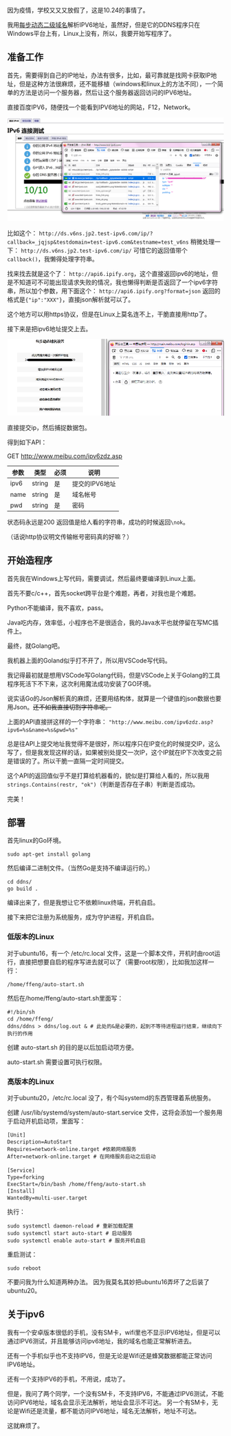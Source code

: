 因为疫情，学校又又又放假了，这是10.24的事情了。

我用[每步动态二级域名](http://www.meibu.com/)解析IPV6地址，虽然好，但是它的DDNS程序只在Windows平台上有，Linux上没有，所以，我要开始写程序了。

## 准备工作

首先，需要得到自己的IP地址，办法有很多，比如，最可靠就是找网卡获取IP地址，但是这种方法很麻烦，还不能移植（windows和linux上的方法不同），一个简单的方法是访问一个服务器，然后让这个服务器返回访问的IPV6地址。

直接百度IPV6，随便找一个能看到IPV6地址的网站，F12，Network。

![](/datas/images/19-2.png)

比如这个：
`http://ds.v6ns.jp2.test-ipv6.com/ip/?callback=_jqjsp&testdomain=test-ipv6.com&testname=test_v6ns`
稍微处理一下：
`http://ds.v6ns.jp2.test-ipv6.com/ip/`
可惜它的返回值带个`callback()`，我懒得处理字符串。

找来找去就是这个了： `http://api6.ipify.org`，这个直接返回ipv6的地址，但是不知道可不可能出现请求失败的情况，我也懒得判断是否返回了一个ipv6字符串，所以加个参数，用下面这个：
`http://api6.ipify.org?format=json`
返回的格式是`{"ip":"XXX"}`，直接json解析就可以了。

这个地方可以用https协议，但是在Linux上莫名连不上，干脆直接用http了。

接下来是把ipv6地址提交上去。

![](/datas/images/19-3.png)

直接提交ip，然后捕捉数据包。

得到如下API：

GET http://www.meibu.com/ipv6zdz.asp

| 参数 |  类型   | 必须 |      说明      |
| ---- | ------ | ---- | ------------- |
| ipv6 | string | 是   | 提交的IPV6地址 |
| name | string | 是   | 域名帐号       |
| pwd  | string | 是   | 密码           |

状态码永远是200
返回值是给人看的字符串，成功的时候返回`\nok`。

（话说http协议明文传输帐号密码真的好嘛？）

## 开始造程序

首先我在Windows上写代码，需要调试，然后最终要编译到Linux上面。

首先不要c/c++，首先socket跨平台是个难题，再者，对我也是个难题。

Python不能编译，我不喜欢，pass。

Java吃内存，效率低，小程序也不是很适合，我的Java水平也就停留在写MC插件上。

最终，就Golang吧。

我机器上面的Goland似乎打不开了，所以用VSCode写代码。

我记得最初就是想用VSCode写Golang代码，但是VSCode上关于Golang的工具程序死活下不下来，这次利用魔法成功安装了GO环境。

说实话Go的Json解析真的麻烦，还要用结构体，就算是一个键值的json数据也要用Json。~~还不如我直接切割字符串呢。~~

上面的API直接拼这样的一个字符串： `"http://www.meibu.com/ipv6zdz.asp?ipv6=%s&name=%s&pwd=%s"`

总是往API上提交地址我觉得不是很好，所以程序只在IP变化的时候提交IP，这么写了，但是我发现这样的话，如果被别处提交一次IP，这个IP就在IP下次改变之前是错误的了。所以干脆一直隔一定时间提交。

这个API的返回值似乎不是打算给机器看的，貌似是打算给人看的，所以我用`strings.Contains(restr, "ok")`（判断是否存在子串）判断是否成功。

完美！

## 部署

首先linux的Go环境。

```
sudo apt-get install golang
```

然后编译二进制文件。（当然Go是支持不编译运行的。）

```
cd ddns/
go build .
```

编译出来了，但是我想让它不依赖linux终端，开机自启。

接下来把它注册为系统服务，成为守护进程，开机自启。

### 低版本的Linux

对于ubuntu16，有一个 /etc/rc.local 文件，这是一个脚本文件，开机时由root运行，直接把想要自启的程序写进去就可以了（需要root权限），比如我加这样一行：

```
/home/ffeng/auto-start.sh
```

然后在/home/ffeng/auto-start.sh里面写：

```
#!/bin/sh
cd /home/ffeng/
ddns/ddns > ddns/log.out & # 此处的&是必要的，起到不等待进程运行结束，继续向下执行的作用
```

创建 auto-start.sh 的目的是以后加启动项方便。

auto-start.sh 需要设置可执行权限。

### 高版本的Linux

对于ubuntu20，/etc/rc.local 没了，有个叫systemd的东西管理着系统服务。

创建 /usr/lib/systemd/system/auto-start.service 文件，这将会添加一个服务用于启动开机启动项，里面写：

```
[Unit]
Description=AutoStart
Requires=network-online.target #依赖网络服务
After=network-online.target # 在网络服务启动之后启动

[Service]
Type=forking
ExecStart=/bin/bash /home/ffeng/auto-start.sh
[Install]
WantedBy=multi-user.target
```

执行：

```
sudo systemctl daemon-reload # 重新加载配置
sudo systemctl start auto-start # 启动服务
sudo systemctl enable auto-start # 服务开机自启
```

重启测试：

```
sudo reboot
```


不要问我为什么知道两种办法。
因为我莫名其妙把ubuntu16弄坏了之后装了ubuntu20。

## 关于ipv6

我有一个安卓版本很低的手机，没有SM卡，wifi里也不显示IPV6地址，但是可以通过IPV6测试，并且能够访问ipv6地址，我的域名也能正常解析进去。

还有一个手机似乎也不支持IPV6，但是无论是Wifi还是蜂窝数据都能正常访问IPV6地址。

还有一个支持IPV6的手机，不用说，成功了。

但是，我问了两个同学，一个没有SM卡，不支持IPV6，不能通过IPV6测试，不能访问IPV6地址，域名会显示无法解析，地址会显示不可达。
另一个有SM卡，无论是Wifi还是流量，都不能访问IPV6地址，域名无法解析，地址不可达。

这就麻烦了。
